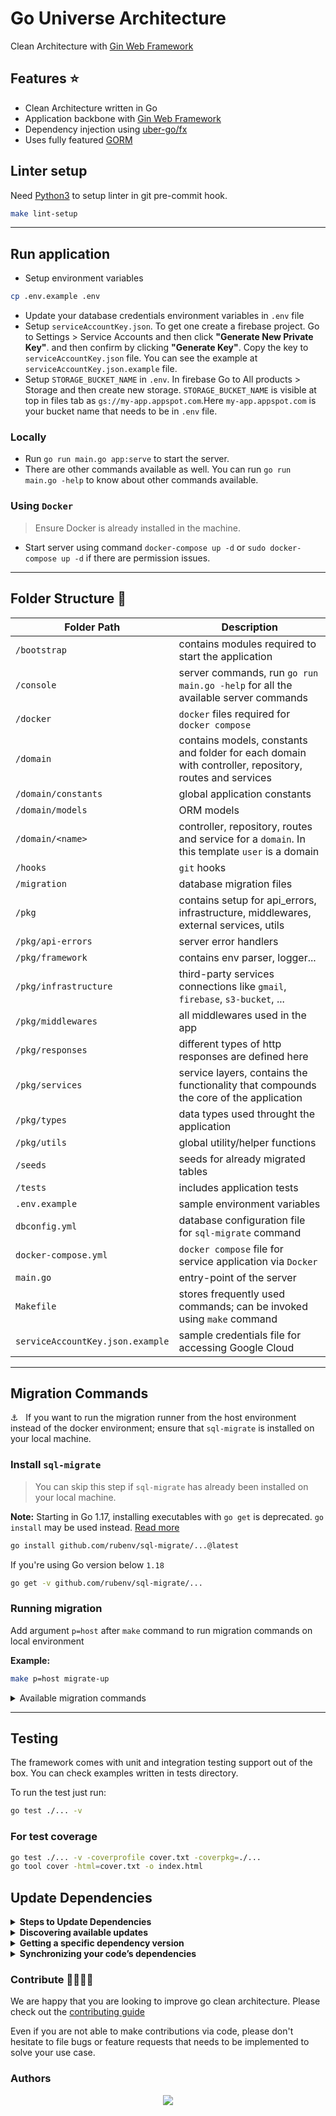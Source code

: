 # Go Universe Architecture

Clean Architecture with [Gin Web Framework](https://github.com/gin-gonic/gin)

## Features :star:

-   Clean Architecture written in Go
-   Application backbone with [Gin Web Framework](https://github.com/gin-gonic/gin)
-   Dependency injection using [uber-go/fx](https://pkg.go.dev/go.uber.org/fx)
-   Uses fully featured [GORM](https://gorm.io/index.html)

## Linter setup

Need [Python3](https://www.python.org/) to setup linter in git pre-commit hook.

```zsh
make lint-setup
```

---

## Run application

-   Setup environment variables

```zsh
cp .env.example .env
```

-   Update your database credentials environment variables in `.env` file
- Setup `serviceAccountKey.json`. To get one create a firebase project. Go to Settings > Service Accounts and then click **"Generate New Private Key"**. and then confirm by clicking **"Generate Key"**.
Copy the key to `serviceAccountKey.json` file. You can see the example at `serviceAccountKey.json.example` file. 
- Setup `STORAGE_BUCKET_NAME` in `.env`. In firebase Go to All products > Storage and then create new storage. `STORAGE_BUCKET_NAME` is visible at top in files tab as `gs://my-app.appspot.com`.Here `my-app.appspot.com` is your bucket name that needs to be in `.env` file.

### Locally

-   Run `go run main.go app:serve` to start the server.
-   There are other commands available as well. You can run `go run main.go -help` to know about other commands available.

### Using `Docker`

> Ensure Docker is already installed in the machine.

-   Start server using command `docker-compose up -d` or `sudo docker-compose up -d` if there are permission issues.

---

## Folder Structure :file_folder:

| Folder Path                      | Description                                                                                            |
| -------------------------------- | ------------------------------------------------------------------------------------------------------ |
| `/bootstrap`                     | contains modules required to start the application                                                     |
| `/console`                       | server commands, run `go run main.go -help` for all the available server commands                      |
| `/docker`                        | `docker` files required for `docker compose`                                                           |
| `/domain`                        | contains models, constants and folder for each domain with controller, repository, routes and services |
| `/domain/constants`              | global application constants                                                                           |
| `/domain/models`                 | ORM models                                                                                             |
| `/domain/<name>`                 | controller, repository, routes and service for a `domain`. In this template `user` is a domain         |
| `/hooks`                         | `git` hooks                                                                                            |
| `/migration`                     | database migration files                                                                               |
| `/pkg`                           | contains setup for api_errors, infrastructure, middlewares, external services, utils                   |
| `/pkg/api-errors`                | server error handlers                                                                                  |
| `/pkg/framework`                 | contains env parser, logger...                                                                         |
| `/pkg/infrastructure`            | third-party services connections like `gmail`, `firebase`, `s3-bucket`, ...                            |
| `/pkg/middlewares`               | all middlewares used in the app                                                                        |
| `/pkg/responses`                 | different types of http responses are defined here                                                     |
| `/pkg/services`                  | service layers, contains the functionality that compounds the core of the application                  |
| `/pkg/types`                     | data types used throught the application                                                               |
| `/pkg/utils`                     | global utility/helper functions                                                                        |
| `/seeds`                         | seeds for already migrated tables                                                                      |
| `/tests`                         | includes application tests                                                                             |
| `.env.example`                   | sample environment variables                                                                           |
| `dbconfig.yml`                   | database configuration file for `sql-migrate` command                                                  |
| `docker-compose.yml`             | `docker compose` file for service application via `Docker`                                             |
| `main.go`                        | entry-point of the server                                                                              |
| `Makefile`                       | stores frequently used commands; can be invoked using `make` command                                   |
| `serviceAccountKey.json.example` | sample credentials file for accessing Google Cloud                                                     |

---

## Migration Commands

⚓️ &nbsp; If you want to run the migration runner from the host environment instead of the docker environment; ensure that `sql-migrate` is installed on your local machine.

### Install `sql-migrate`

> You can skip this step if `sql-migrate` has already been installed on your local machine.

**Note:** Starting in Go 1.17, installing executables with `go get` is deprecated. `go install` may be used instead. [Read more](https://go.dev/doc/go-get-install-deprecation)

```zsh
go install github.com/rubenv/sql-migrate/...@latest
```

If you're using Go version below `1.18`

```zsh
go get -v github.com/rubenv/sql-migrate/...
```

### Running migration

Add argument `p=host` after `make` command to run migration commands on local environment

<b>Example:</b>

```zsh
make p=host migrate-up
```

<details>
    <summary>Available migration commands</summary>

| Command               | Desc                                                       |
| --------------------- | ---------------------------------------------------------- |
| `make migrate-status` | Show migration status                                      |
| `make migrate-up`     | Migrates the database to the most recent version available |
| `make migrate-down`   | Undo a database migration                                  |
| `make redo`           | Reapply the last migration                                 |
| `make create`         | Create new migration file                                  |

</details>

---

## Testing

The framework comes with unit and integration testing support out of the box. You can check examples written in tests directory.

To run the test just run:

```zsh
go test ./... -v
```

### For test coverage

```zsh
go test ./... -v -coverprofile cover.txt -coverpkg=./...
go tool cover -html=cover.txt -o index.html
```

## Update Dependencies

<details>
    <summary><b>Steps to Update Dependencies</b></summary>
    
1. `go get -u`
2. Remove all the dependencies packages that has `// indirect` from the modules
3. `go mod tidy`
</details>

<details>
    <summary><b>Discovering available updates</b></summary>
    
List all of the modules that are dependencies of your current module, along with the latest version available for each:
```zsh 
go list -m -u all
```

Display the latest version available for a specific module:

```zsh
go list -m -u example.com/theirmodule
```

<b>Example:</b>

```zsh
go list -m -u cloud.google.com/go/firestore
cloud.google.com/go/firestore v1.2.0 [v1.6.1]
```

</details>

<details>
    <summary><b>Getting a specific dependency version</b></summary>
    
To get a specific numbered version, append the module path with an `@` sign followed by the `version` you want:

```zsh
go get example.com/theirmodule@v1.3.4
```

To get the latest version, append the module path with @latest:

```zsh
go get example.com/theirmodule@latest
```

</details>

<details>
    <summary><b>Synchronizing your code’s dependencies</b></summary>
 
```zsh
go mod tidy
```
</details>

### Contribute 👩‍💻🧑‍💻

We are happy that you are looking to improve go clean architecture. Please check out the [contributing guide](contributing.md)

Even if you are not able to make contributions via code, please don't hesitate to file bugs or feature requests that needs to be implemented to solve your use case.

### Authors

<div align="center">
    <a href="https://github.com/1layar/universe/graphs/contributors">
        <img src="https://contrib.rocks/image?repo=1layar/universe" />
    </a>
</div>
